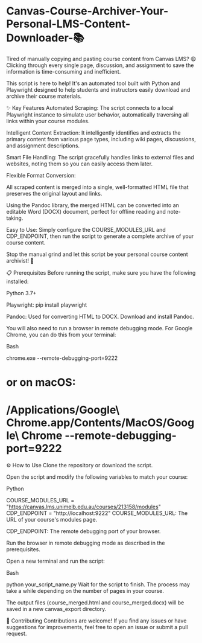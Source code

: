 # Canvas-Course-Archiver-Your-Personal-LMS-Content-Downloader-📚

Tired of manually copying and pasting course content from Canvas LMS? 😩 Clicking through every single page, discussion, and assignment to save the information is time-consuming and inefficient.

This script is here to help! It's an automated tool built with Python and Playwright designed to help students and instructors easily download and archive their course materials.

✨ Key Features
Automated Scraping: The script connects to a local Playwright instance to simulate user behavior, automatically traversing all links within your course modules.

Intelligent Content Extraction: It intelligently identifies and extracts the primary content from various page types, including wiki pages, discussions, and assignment descriptions.

Smart File Handling: The script gracefully handles links to external files and websites, noting them so you can easily access them later.

Flexible Format Conversion:

All scraped content is merged into a single, well-formatted HTML file that preserves the original layout and links.

Using the Pandoc library, the merged HTML can be converted into an editable Word (DOCX) document, perfect for offline reading and note-taking.

Easy to Use: Simply configure the COURSE_MODULES_URL and CDP_ENDPOINT, then run the script to generate a complete archive of your course content.

Stop the manual grind and let this script be your personal course content archivist! 🚀

📋 Prerequisites
Before running the script, make sure you have the following installed:

Python 3.7+

Playwright: pip install playwright

Pandoc: Used for converting HTML to DOCX. Download and install Pandoc.

You will also need to run a browser in remote debugging mode. For Google Chrome, you can do this from your terminal:

Bash

chrome.exe --remote-debugging-port=9222
# or on macOS:
# /Applications/Google\ Chrome.app/Contents/MacOS/Google\ Chrome --remote-debugging-port=9222
⚙️ How to Use
Clone the repository or download the script.

Open the script and modify the following variables to match your course:

Python

COURSE_MODULES_URL = "https://canvas.lms.unimelb.edu.au/courses/213158/modules"
CDP_ENDPOINT = "http://localhost:9222"
COURSE_MODULES_URL: The URL of your course's modules page.

CDP_ENDPOINT: The remote debugging port of your browser.

Run the browser in remote debugging mode as described in the prerequisites.

Open a new terminal and run the script:

Bash

python your_script_name.py
Wait for the script to finish. The process may take a while depending on the number of pages in your course.

The output files (course_merged.html and course_merged.docx) will be saved in a new canvas_export directory.

🤝 Contributing
Contributions are welcome! If you find any issues or have suggestions for improvements, feel free to open an issue or submit a pull request.
